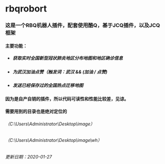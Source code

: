 # rbqrobort
### 这是一个RBQ机器人插件，配套使用酷Q，基于JCQ插件，以及JCQ框架
#### 主要功能：
+ ##### 获取实时全国新型冠状肺炎地区分布地图和地区确诊信息
+ ##### 为武汉加油点赞（触发词：武汉 && (加油 / 点赞)
+ ##### 发送已经保存过的全国热点迁移地图
#### 因为是自产自销的插件，所以代码可读性和性能比较差，见谅。
#### 需要用到的目录也是绝对定位的
###### （C:\\Users\\Administrator\\Desktop\\image）
###### （C:\\Users\\Administrator\\Desktop\\image\\wh）

###### 更新日期：2020-01-27

